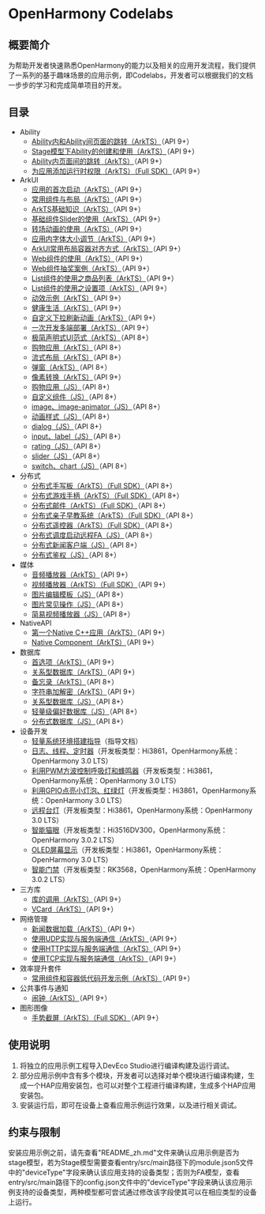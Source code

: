 # OpenHarmony Codelabs<a name="ZH-CN_TOPIC_0000001228194435"></a>

## 概要简介<a name="section117915431558"></a>

为帮助开发者快速熟悉OpenHarmony的能力以及相关的应用开发流程，我们提供了一系列的基于趣味场景的应用示例，即Codelabs，开发者可以根据我们的文档一步步的学习和完成简单项目的开发。

## 目录<a name="sectionMenu"></a>

- Ability
  - [Ability内和Ability间页面的跳转（ArkTS）](https://gitee.com/openharmony/codelabs/tree/master/Ability/StageAbility)（API 9+）
  - [Stage模型下Ability的创建和使用（ArkTS）](https://gitee.com/openharmony/codelabs/tree/master/Ability/StageAbilityDemo)（API 9+）
  - [Ability内页面间的跳转（ArkTS）](https://gitee.com/openharmony/codelabs/tree/master/Ability/PagesRouter)（API 9+）
  - [为应用添加运行时权限（ArkTS）（Full SDK）](https://gitee.com/openharmony/codelabs/tree/master/Ability/AccessPermission)（API 9+）
- ArkUI
  - [应用的首次启动（ArkTS）](https://gitee.com/openharmony/codelabs/tree/master/ETSUI/FirstStartDemo)（API 9+）
  - [常用组件与布局（ArkTS）](https://gitee.com/openharmony/codelabs/tree/master/ETSUI/ArkTSComponents)（API 9+）
  - [ArkTS基础知识（ArkTS）](https://gitee.com/openharmony/codelabs/tree/master/ETSUI/RankingDemo)（API 9+）
  - [基础组件Slider的使用（ArkTS）](https://gitee.com/openharmony/codelabs/tree/master/ETSUI/SliderExample)（API 9+）
  - [转场动画的使用（ArkTS）](https://gitee.com/openharmony/codelabs/tree/master/ETSUI/TransitionAnimation)（API 9+）
  - [应用内字体大小调节（ArkTS）](https://gitee.com/openharmony/codelabs/tree/master/ETSUI/SetAppFontSize)（API 9+）
  - [ArkUI常用布局容器对齐方式（ArkTS）](https://gitee.com/openharmony/codelabs/tree/master/ETSUI/OHLayoutAlign)（API 9+）
  - [Web组件的使用（ArkTS）](https://gitee.com/openharmony/codelabs/tree/master/ETSUI/WebCookie)（API 9+）
  - [Web组件抽奖案例（ArkTS）](https://gitee.com/openharmony/codelabs/tree/master/ETSUI/WebComponent)（API 9+）
  - [List组件的使用之商品列表（ArkTS）](https://gitee.com/openharmony/codelabs/tree/master/ETSUI/List)（API 9+）
  - [List组件的使用之设置项（ArkTS）](https://gitee.com/openharmony/codelabs/tree/master/ETSUI/List_HDC)（API 9+）
  - [动效示例（ArkTS）](https://gitee.com/openharmony/codelabs/tree/master/ETSUI/Animation)（API 9+）
  - [健康生活（ArkTS）](https://gitee.com/openharmony/codelabs/tree/master/ETSUI/Healthy_life)（API 9+）
  - [自定义下拉刷新动画（ArkTS）](https://gitee.com/openharmony/codelabs/tree/master/ETSUI/AnimateRefresh)（API 9+）
  - [一次开发多端部署（ArkTS）](https://gitee.com/openharmony/codelabs/tree/master/ETSUI/Multi_device)（API 9+）
  - [极简声明式UI范式（ArkTS）](https://gitee.com/openharmony/codelabs/tree/master/ETSUI/SimpleGalleryEts)（API 8+）
  - [购物应用（ArkTS）](https://gitee.com/openharmony/codelabs/tree/master/ETSUI/ShoppingEts)（API 8+）
  - [流式布局（ArkTS）](https://gitee.com/openharmony/codelabs/tree/master/ETSUI/FlowLayoutEts)（API 8+）
  - [弹窗（ArkTS）](https://gitee.com/openharmony/codelabs/tree/master/ETSUI/CustomDialogEts)（API 8+）
  - [像素转换（ArkTS）](https://gitee.com/openharmony/codelabs/tree/master/ETSUI/PixelUnitsDemo)（API 9+）
  - [购物应用（JS）](https://gitee.com/openharmony/codelabs/tree/master/JSUI/ShoppingOpenHarmony)（API 8+）
  - [自定义组件（JS）](https://gitee.com/openharmony/codelabs/tree/master/JSUI/JSCanvasComponet)（API 8+）
  - [image、image-animator（JS）](https://gitee.com/openharmony/codelabs/tree/master/JSUI/ClickableJsDemo)（API 8+）
  - [动画样式（JS）](https://gitee.com/openharmony/codelabs/tree/master/JSUI/AnimationDemo)（API 8+）
  - [dialog（JS）](https://gitee.com/openharmony/codelabs/tree/master/JSUI/DialogDemo)（API 8+）
  - [input、label（JS）](https://gitee.com/openharmony/codelabs/tree/master/JSUI/InputApplication)（API 8+）
  - [rating（JS）](https://gitee.com/openharmony/codelabs/tree/master/JSUI/RatingApplication)（API 8+）
  - [slider（JS）](https://gitee.com/openharmony/codelabs/tree/master/JSUI/SliderApplication)（API 8+）
  - [switch、chart（JS）](https://gitee.com/openharmony/codelabs/tree/master/JSUI/SwitchApplication)（API 8+）
- 分布式
  - [分布式手写板（ArkTS）（Full SDK）](https://gitee.com/openharmony/codelabs/tree/master/Distributed/DistributeDatabaseDrawEts)（API 8+）
  - [分布式游戏手柄（ArkTS）（Full SDK）](https://gitee.com/openharmony/codelabs/tree/master/Distributed/HandleGameApplication)（API 8+）
  - [分布式邮件（ArkTS）（Full SDK）](https://gitee.com/openharmony/codelabs/tree/master/Distributed/OHMailETS)（API 8+）
  - [分布式亲子早教系统（ArkTS）（Full SDK）](https://gitee.com/openharmony/codelabs/tree/master/Distributed/OpenHarmonyPictureGame)（API 8+）
  - [分布式遥控器（ArkTS）（Full SDK）](https://gitee.com/openharmony/codelabs/tree/master/Distributed/RemoteControllerETS)（API 8+）
  - [分布式调度启动远程FA（JS）](https://gitee.com/openharmony/codelabs/tree/master/Distributed/RemoteStartFA)（API 8+）
  - [分布式新闻客户端（JS）](https://gitee.com/openharmony/codelabs/tree/master/Distributed/NewsDemo)（API 8+）
  - [分布式鉴权（JS）](https://gitee.com/openharmony/codelabs/tree/master/Distributed/GameAuthOpenH)（API 8+）
- 媒体
  - [音频播放器（ArkTS）](https://gitee.com/openharmony/codelabs/tree/master/Media/Audio_OH_ETS)（API 9+）
  - [视频播放器（ArkTS）（Full SDK）](https://gitee.com/openharmony/codelabs/tree/master/Media/VideoPlayerStage)（API 9+）
  - [图片编辑模板（JS）](https://gitee.com/openharmony/codelabs/tree/master/Media/ImageEditorTemplate)（API 8+）
  - [图片常见操作（JS）](https://gitee.com/openharmony/codelabs/tree/master/Media/ImageJsDemo)（API 8+）
  - [简易视频播放器（JS）](https://gitee.com/openharmony/codelabs/tree/master/Media/VideoOpenHarmony)（API 8+）
- NativeAPI
  - [第一个Native C++应用（ArkTS）](https://gitee.com/openharmony/codelabs/tree/master/NativeAPI/NativeTemplateDemo)（API 9+）
  - [Native Component（ArkTS）](https://gitee.com/openharmony/codelabs/tree/master/NativeAPI/XComponent)（API 9+）
- 数据库
  - [首选项（ArkTS）](https://gitee.com/openharmony/codelabs/tree/master/Data/Preferences)（API 9+）
  - [关系型数据库（ArkTS）](https://gitee.com/openharmony/codelabs/tree/master/Data/Rdb)（API 9+）
  - [备忘录（ArkTS）](https://gitee.com/openharmony/codelabs/tree/master/Data/NotePad_OH_ETS)（API 8+）
  - [字符串加解密（ArkTS）](https://gitee.com/openharmony/codelabs/tree/master/Data/StringCipherETS)（API 9+）
  - [关系型数据库（JS）](https://gitee.com/openharmony/codelabs/tree/master/Data/JSRelationshipData)（API 8+）
  - [轻量级偏好数据库（JS）](https://gitee.com/openharmony/codelabs/tree/master/Data/Database)（API 8+）
  - [分布式数据库（JS）](https://gitee.com/openharmony/codelabs/tree/master/Data/JsDistributedData)（API 8+）
- 设备开发
  - [轻量系统环境搭建指导](https://gitee.com/openharmony/codelabs/tree/master/Device/DeviceEnvironmentSetupGuide)（指导文档）
  - [日志、线程、定时器](https://gitee.com/openharmony/codelabs/tree/master/Device/%E6%97%A5%E5%BF%97%E3%80%81%E7%BA%BF%E7%A8%8B%E3%80%81%E5%AE%9A%E6%97%B6%E5%99%A8)（开发板类型：Hi3861，OpenHarmony系统：OpenHarmony 3.0 LTS）
  - [利用PWM方波控制呼吸灯和蜂鸣器](https://gitee.com/openharmony/codelabs/tree/master/Device/%E5%88%A9%E7%94%A8PWM%E6%96%B9%E6%B3%A2%E6%8E%A7%E5%88%B6%E5%91%BC%E5%90%B8%E7%81%AF%E5%92%8C%E8%9C%82%E9%B8%A3%E5%99%A8)（开发板类型：Hi3861，OpenHarmony系统：OpenHarmony 3.0 LTS）
  - [利用GPIO点亮小灯泡、红绿灯](https://gitee.com/openharmony/codelabs/tree/master/Device/%E5%88%A9%E7%94%A8GPIO%E7%82%B9%E4%BA%AE%E5%B0%8F%E7%81%AF%E6%B3%A1%E3%80%81%E7%BA%A2%E7%BB%BF%E7%81%AF)（开发板类型：Hi3861，OpenHarmony系统：OpenHarmony 3.0 LTS）
  - [远程台灯](https://gitee.com/openharmony/codelabs/tree/master/Device/RemoteLamp)（开发板类型：Hi3861，OpenHarmony系统：OpenHarmony 3.0 LTS）
  - [智能猫眼](https://gitee.com/openharmony/codelabs/tree/master/Device/smart_cat_eye)（开发板类型：Hi3516DV300，OpenHarmony系统：OpenHarmony 3.0.2 LTS）
  - [OLED屏幕显示](https://gitee.com/openharmony/codelabs/tree/master/Device/OLED%E5%B1%8F%E5%B9%95%E7%9A%84%E6%98%BE%E7%A4%BA)（开发板类型：Hi3861，OpenHarmony系统：OpenHarmony 3.0 LTS）
  - [智能门禁](https://gitee.com/openharmony/codelabs/tree/master/Device/smart_door_access)（开发板类型：RK3568，OpenHarmony系统：OpenHarmony 3.0.2 LTS）
- 三方库
  - [库的调用（ArkTS）](https://gitee.com/openharmony/codelabs/tree/master/ThirdPartyComponents/ThirdPartyLibrary)（API 9+）
  - [VCard（ArkTS）](https://gitee.com/openharmony/codelabs/tree/master/ThirdPartyComponents/VCardDemo)（API 9+）
- 网络管理
  - [新闻数据加载（ArkTS）](https://gitee.com/openharmony/codelabs/tree/master/NetworkManagement/NewsDataArkTS)（API 9+）
  - [使用UDP实现与服务端通信（ArkTS）](https://gitee.com/openharmony/codelabs/tree/master/NetworkManagement/UdpDemoOH)（API 9+）
  - [使用HTTP实现与服务端通信（ArkTS）](https://gitee.com/openharmony/codelabs/tree/master/NetworkManagement/SmartChatEtsOH)（API 9+）
  - [使用TCP实现与服务端通信（ArkTS）](https://gitee.com/openharmony/codelabs/tree/master/NetworkManagement/TcpSocketDemo)（API 9+）
- 效率提升套件
  - [常用组件和容器低代码开发示例（ArkTS）](https://gitee.com/openharmony/codelabs/tree/master/EfficiencyEnhancementKit/SuperVisualSample)（API 9+）
- 公共事件与通知
  - [闹钟（ArkTS）](https://gitee.com/openharmony/codelabs/tree/master/CommonEventAndNotification/AlarmClock)（API 9+）
- 图形图像
  - [手势截屏（ArkTS）（Full SDK）](https://gitee.com/openharmony/codelabs/tree/master/GraphicImage/GestureScreenshot)（API 9+）

## 使用说明<a name="section1954919258619"></a>

1.  将独立的应用示例工程导入DevEco Studio进行编译构建及运行调试。
2.  部分应用示例中含有多个模块，开发者可以选择对单个模块进行编译构建，生成一个HAP应用安装包，也可以对整个工程进行编译构建，生成多个HAP应用安装包。
3.  安装运行后，即可在设备上查看应用示例运行效果，以及进行相关调试。

## 约束与限制<a name="section682025019613"></a>

安装应用示例之前，请先查看"README_zh.md"文件来确认应用示例是否为stage模型，若为Stage模型需要查看entry/src/main路径下的module.json5文件中的"deviceType"字段来确认该应用支持的设备类型；否则为FA模型，查看entry/src/main路径下的config.json文件中的"deviceType"字段来确认该应用示例支持的设备类型，两种模型都可尝试通过修改该字段使其可以在相应类型的设备上运行。